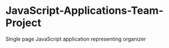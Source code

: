 JavaScript-Applications-Team-Project
====================================

Single page JavaScript application representing organizer
